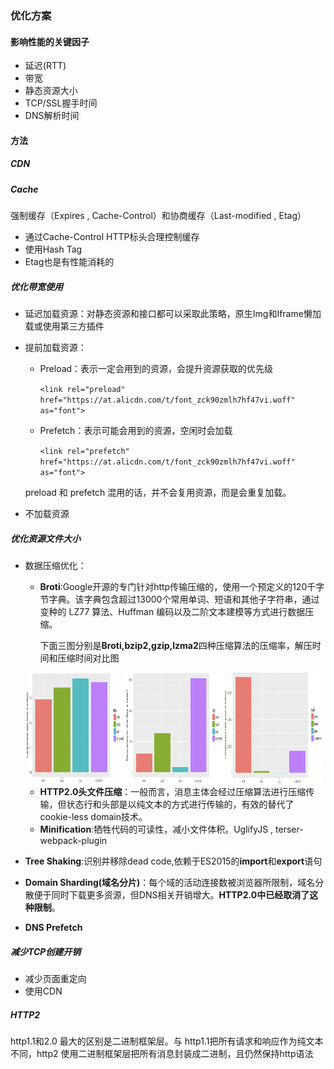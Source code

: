 ### 优化方案

#### 影响性能的关键因子

- 延迟(RTT)
- 带宽
- 静态资源大小
- TCP/SSL握手时间
- DNS解析时间

#### 方法

##### **CDN**

##### **Cache**

强制缓存（Expires , Cache-Control）和协商缓存（Last-modified , Etag）

- 通过Cache-Control HTTP标头合理控制缓存
- 使用Hash Tag
- Etag也是有性能消耗的

##### **优化带宽使用**

- 延迟加载资源：对静态资源和接口都可以采取此策略，原生Img和Iframe懒加载或使用第三方插件

- 提前加载资源：

  - Preload：表示一定会用到的资源，会提升资源获取的优先级

    `<link rel="preload"   href="https://at.alicdn.com/t/font_zck90zmlh7hf47vi.woff" as="font">`

  - Prefetch：表示可能会用到的资源，空闲时会加载

    `<link rel="prefetch"  href="https://at.alicdn.com/t/font_zck90zmlh7hf47vi.woff" as="font">`

  preload 和 prefetch 混用的话，并不会复用资源，而是会重复加载。

- 不加载资源

##### **优化资源文件大小**

- 数据压缩优化：

  - **Broti**:Google开源的专门针对http传输压缩的，使用一个预定义的120千字节字典。该字典包含超过13000个常用单词、短语和其他子字符串，通过变种的 LZ77 算法、Huffman 编码以及二阶文本建模等方式进行数据压缩。

    下面三图分别是**Broti,bzip2,gzip,lzma2**四种压缩算法的压缩率，解压时间和压缩时间对比图

  <div style="display:flex;height:180px" >
    <img src="./Pics/broti1.png" width="33%">
    <img src="./Pics/broti2.png" width="33%">
    <img src="./Pics/broti3.png" width="33%">
  </div>

  - **HTTP2.0头文件压缩**：一般而言，消息主体会经过压缩算法进行压缩传输，但状态行和头部是以纯文本的方式进行传输的，有效的替代了cookie-less domain技术。
  - **Minification**:牺牲代码的可读性，减小文件体积。UglifyJS , terser-webpack-plugin

- **Tree Shaking**:识别并移除dead code,依赖于ES2015的**import**和**export**语句

- **Domain Sharding(域名分片)**：每个域的活动连接数被浏览器所限制，域名分散便于同时下载更多资源，但DNS相关开销增大。**HTTP2.0中已经取消了这种限制**。

- **DNS Prefetch**

##### **减少TCP创建开销**

- 减少页面重定向
- 使用CDN

##### **HTTP2**

http1.1和2.0 最大的区别是二进制框架层。与 http1.1把所有请求和响应作为纯文本不同，http2 使用二进制框架层把所有消息封装成二进制，且仍然保持http语法